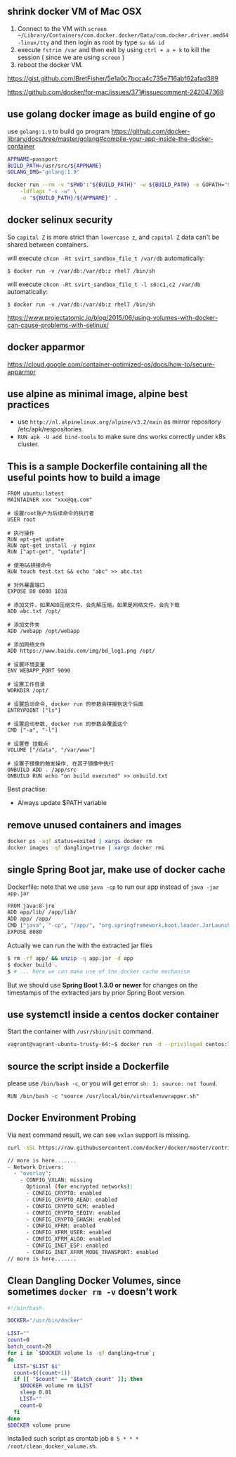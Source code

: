 ## shrink docker VM of Mac OSX

1. Connect to the VM with `screen ~/Library/Containers/com.docker.docker/Data/com.docker.driver.amd64-linux/tty` and then login as root by type `su && id`
2. execute `fstrim /var` and then exit by using `ctrl + a + k` to kill the session ( since we are using `screen` )
3. reboot the docker VM. 

https://gist.github.com/BretFisher/5e1a0c7bcca4c735e716abf62afad389

https://github.com/docker/for-mac/issues/371#issuecomment-242047368


## use golang docker image as build engine of go
use `golang:1.9` to build go program 
https://github.com/docker-library/docs/tree/master/golang#compile-your-app-inside-the-docker-container 
```bash
APPNAME=passport
BUILD_PATH=/usr/src/${APPNAME}
GOLANG_IMG="golang:1.9"

docker run --rm -v "$PWD":"${BUILD_PATH}" -w ${BUILD_PATH} -e GOPATH="${BUILD_PATH}" -e GOBIN="${BUILD_PATH}/bin" -e CGO_ENABLED=0 -e GOOS=linux -e GOARCH=amd64 golang:1.9 go get -v && go build -a -installsuffix cgo \
	-ldflags "-s -w" \
	-o "${BUILD_PATH}/${APPNAME}" .
```

## docker selinux security
So `capital Z` is more strict than `lowercase z`, and `capital Z` data can't be shared between containers. 

will execute `chcon -Rt svirt_sandbox_file_t /var/db` automatically: 
```
$ docker run -v /var/db:/var/db:z rhel7 /bin/sh
```
will execute `chcon -Rt svirt_sandbox_file_t -l s0:c1,c2 /var/db` automatically: 
```
$ docker run -v /var/db:/var/db:z rhel7 /bin/sh
```
https://www.projectatomic.io/blog/2015/06/using-volumes-with-docker-can-cause-problems-with-selinux/ 

## docker apparmor 
https://cloud.google.com/container-optimized-os/docs/how-to/secure-apparmor


## use alpine as minimal image, alpine best practices
* use `http://nl.alpinelinux.org/alpine/v3.2/main` as mirror repository /etc/apk/respositories
* `RUN apk -U add bind-tools` to make sure dns works correctly under k8s cluster.

## This is a sample Dockerfile containing all the useful points how to build a image
```
FROM ubuntu:latest
MAINTAINER xxx "xxx@qq.com"

# 设置root账户为后续命令的执行者
USER root

# 执行操作
RUN apt-get update
RUN apt-get install -y nginx
RUN ["apt-get", "update"]

# 使用&&拼接命令
RUN touch test.txt && echo "abc" >> abc.txt

# 对外暴露端口
EXPOSE 80 8080 1038

# 添加文件，如果ADD压缩文件，会先解压缩，如果是网络文件，会先下载
ADD abc.txt /opt/

# 添加文件夹
ADD /webapp /opt/webapp

# 添加网络文件
ADD https://www.baidu.com/img/bd_log1.png /opt/

# 设置环境变量
ENV WEBAPP_PORT 9090

# 设置工作目录 
WORKDIR /opt/

# 设置启动命令, docker run 的参数会拼接到这个后面
ENTRYPOINT ["ls"]

# 设置启动参数, docker run 的参数会覆盖这个
CMD ["-a", "-l"]

# 设置卷 挂载点
VOLUME ["/data", "/var/www"]

# 设置子镜像的触发操作, 在其子镜像中执行
ONBUILD ADD . /app/src
ONBUILD RUN echo "on build executed" >> onbuild.txt
```

Best practise:
- Always update $PATH variable


## remove unused containers and images
```bash
docker ps -aqf status=exited | xargs docker rm
docker images -qf dangling=true | xargs docker rmi
```

## single Spring Boot jar, make use of docker cache  
Dockerfile: note that we use `java -cp` to run our app instead of `java -jar app.jar`
```bash
FROM java:8-jre
ADD app/lib/ /app/lib/
ADD app/ /app/
CMD ["java", "-cp", "/app/", "org.springframework.boot.loader.JarLauncher"]
EXPOSE 8080
```
Actually we can run the with the extracted jar files
```bash
$ rm -rf app/ && unzip -q app.jar -d app
$ docker build .
$ # ... here we can make use of the docker cache mechanism
```
But we should use **Spring Boot 1.3.0 or newer** for changes on the timestamps of the extracted jars by prior Spring Boot version.

## use systemctl inside a centos docker container
Start the container with `/usr/sbin/init` command. 
```bash
vagrant@vagrant-ubuntu-trusty-64:~$ docker run -d --privileged centos:7 /usr/sbin/init   
```
## source the script inside a Dockerfile
please use `/bin/bash -c`, or you will get error `sh: 1: source: not found`. 
```
RUN /bin/bash -c "source /usr/local/bin/virtualenvwrapper.sh"
```

## Docker Environment Probing
Via next command result, we can see `vxlan` support is missing. 
```bash
curl -sSL https://raw.githubusercontent.com/docker/docker/master/contrib/check-config.sh | bash
```

```bash
// more is here....... 
- Network Drivers:
  - "overlay":
    - CONFIG_VXLAN: missing
      Optional (for encrypted networks):
      - CONFIG_CRYPTO: enabled
      - CONFIG_CRYPTO_AEAD: enabled
      - CONFIG_CRYPTO_GCM: enabled
      - CONFIG_CRYPTO_SEQIV: enabled
      - CONFIG_CRYPTO_GHASH: enabled
      - CONFIG_XFRM: enabled
      - CONFIG_XFRM_USER: enabled
      - CONFIG_XFRM_ALGO: enabled
      - CONFIG_INET_ESP: enabled
      - CONFIG_INET_XFRM_MODE_TRANSPORT: enabled
// more is here....... 
```

## Clean Dangling Docker Volumes, since sometimes `docker rm -v` doesn't work
```bash
#!/bin/bash

DOCKER="/usr/bin/docker"

LIST=""
count=0
batch_count=20
for i in `$DOCKER volume ls -qf dangling=true`;
do
  LIST="$LIST $i"
  count=$((count+1))
  if [[ "$count" == "$batch_count" ]]; then
    $DOCKER volume rm $LIST
    sleep 0.01
    LIST=""
    count=0
  fi
done
$DOCKER volume prune
```
Installed such script as crontab job `0 5 * * * /root/clean_docker_volume.sh`.
